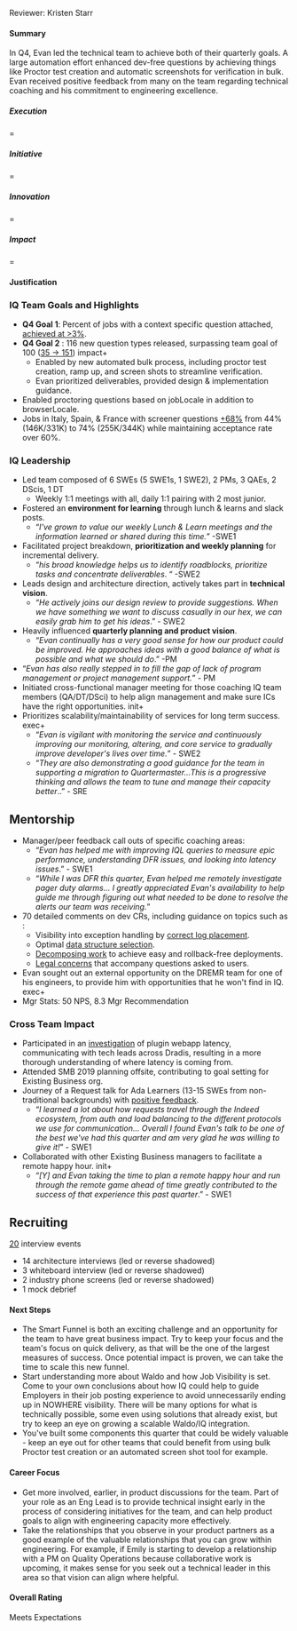 Reviewer: Kristen Starr

#### **Summary**

In Q4, Evan led the technical team to achieve both of their quarterly goals. A large automation effort enhanced dev-free questions by achieving things like Proctor test creation and automatic screenshots for verification in bulk. Evan received positive feedback from many on the team regarding technical coaching and his commitment to engineering excellence.

##### **Execution**

\=

##### **Initiative**

\=

##### **Innovation**

\=

##### **Impact**

\=

#### **Justification**

### **IQ Team Goals and Highlights**

* **Q4 Goal 1**: Percent of jobs with a context specific question attached, [achieved at \>3%](https://go.indeed.com/2T7788).  
* **Q4 Goal 2** : 116 new question types released, surpassing team goal of 100 ([35 \-\> 151](https://go.indeed.com/IQLX9YXADK)) impact+  
  * Enabled by new automated bulk process, including proctor test creation, ramp up, and screen shots to streamline verification.  
  * Evan prioritized deliverables, provided design & implementation guidance.  
* Enabled proctoring questions based on jobLocale in addition to browserLocale.  
* Jobs in Italy, Spain, & France with screener questions [\+68%](https://go.indeed.com/IQLAGTR7G3) from 44% (146K/331K) to 74% (255K/344K) while maintaining acceptance rate over 60%.

### **IQ Leadership**

* Led team composed of 6 SWEs (5 SWE1s, 1 SWE2), 2 PMs, 3 QAEs, 2 DScis, 1 DT  
  * Weekly 1:1 meetings with all, daily 1:1 pairing with 2 most junior.  
* Fostered an **environment for learning** through lunch & learns and slack posts.  
  * “*I've grown to value our weekly Lunch & Learn meetings and the information learned or shared during this time.*” \-SWE1  
* Facilitated project breakdown, **prioritization and weekly planning** for incremental delivery.  
  * “*his broad knowledge helps us to identify roadblocks, prioritize tasks and concentrate deliverables*. “ \-SWE2  
* Leads design and architecture direction, actively takes part in **technical vision**.  
  * “*He actively joins our design review to provide suggestions. When we have something we want to discuss casually in our hex, we can easily grab him to get his ideas*.” \- SWE2  
* Heavily influenced **quarterly planning and product vision**.  
  * “*Evan continually has a very good sense for how our product could be improved. He approaches ideas with a good balance of what is possible and what we should do*.” \-PM  
* “*Evan has also really stepped in to fill the gap of lack of program management or project management support.*” \- PM  
* Initiated cross-functional manager meeting for those coaching IQ team members (QA/DT/DSci) to help align management and make sure ICs have the right opportunities. init+  
* Prioritizes scalability/maintainability of services for long term success. exec+  
  * “*Evan is vigilant with monitoring the service and continuously improving our monitoring, altering, and core service to gradually improve developer's lives over time.*” \- SWE2  
  * “*They are also demonstrating a good guidance for the team in supporting a migration to Quartermaster...This is a progressive thinking and allows the team to tune and manage their capacity better*..” \- SRE

## **Mentorship**

* Manager/peer feedback call outs of specific coaching areas:  
  * “*Evan has helped me with improving IQL queries to measure epic performance, understanding DFR issues, and looking into latency issues*.” \- SWE1  
  * “*While I was DFR this quarter, Evan helped me remotely investigate pager duty alarms... I greatly appreciated Evan's availability to help guide me through figuring out what needed to be done to resolve the alerts our team was receiving.*”  
* 70 detailed comments on dev CRs, including guidance on topics such as :  
  * Visibility into exception handling by [correct log placement](https://go.indeed.com/62YTNW).  
  * Optimal [data structure selection](https://go.indeed.com/YWNFHR).  
  * [Decomposing work](https://go.indeed.com/HRN2XR) to achieve easy and rollback-free deployments.  
  * [Legal concerns](https://go.indeed.com/TDNFZX) that accompany questions asked to users.  
* Evan sought out an external opportunity on the DREMR team for one of his engineers, to provide him with opportunities that he won't find in IQ. exec+  
* Mgr Stats: 50 NPS, 8.3 Mgr Recommendation

### **Cross Team Impact**

* Participated in an [investigation](https://bugs.indeed.com/browse/EVNT-1571) of plugin webapp latency, communicating with tech leads across Dradis, resulting in a more thorough understanding of where latency is coming from.  
* Attended SMB 2019 planning offsite, contributing to goal setting for Existing Business org.  
* Journey of a Request talk for Ada Learners (13-15 SWEs from non-traditional backgrounds) with [positive feedback](https://docs.google.com/spreadsheets/d/1Reifxu8Mv8P6Omj6I5jArs1gokA11QF6-r_nw3f0o4c/edit#gid=1080055444).  
  * “*I learned a lot about how requests travel through the Indeed ecosystem, from auth and load balancing to the different protocols we use for communication... Overall I found Evan's talk to be one of the best we've had this quarter and am very glad he was willing to give it\!*” \- SWE1  
* Collaborated with other Existing Business managers to facilitate a remote happy hour. init+  
  * “*\[Y\] and Evan taking the time to plan a remote happy hour and run through the remote game ahead of time greatly contributed to the success of that experience this past quarter*.” \- SWE1

## **Recruiting**

[20](https://palp2.sandbox.indeed.net/interviewer/104?start_date=2018-10-01&end_date=2019-01-01&page=consistency-statistics&filter=Filter) interview events

* 14 architecture interviews (led or reverse shadowed)  
* 3 whiteboard interview (led or reverse shadowed)  
* 2 industry phone screens (led or reverse shadowed)  
* 1 mock debrief

#### **Next Steps**

* The Smart Funnel is both an exciting challenge and an opportunity for the team to have great business impact. Try to keep your focus and the team's focus on quick delivery, as that will be the one of the largest measures of success. Once potential impact is proven, we can take the time to scale this new funnel.  
* Start understanding more about Waldo and how Job Visibility is set. Come to your own conclusions about how IQ could help to guide Employers in their job posting experience to avoid unnecessarily ending up in NOWHERE visibility. There will be many options for what is technically possible, some even using solutions that already exist, but try to keep an eye on growing a scalable Waldo/IQ integration.  
* You've built some components this quarter that could be widely valuable \- keep an eye out for other teams that could benefit from using bulk Proctor test creation or an automated screen shot tool for example.

#### **Career Focus**

* Get more involved, earlier, in product discussions for the team. Part of your role as an Eng Lead is to provide technical insight early in the process of considering initiatives for the team, and can help product goals to align with engineering capacity more effectively.  
* Take the relationships that you observe in your product partners as a good example of the valuable relationships that you can grow within engineering. For example, if Emily is starting to develop a relationship with a PM on Quality Operations because collaborative work is upcoming, it makes sense for you seek out a technical leader in this area so that vision can align where helpful.

#### **Overall Rating**

Meets Expectations  
	  
